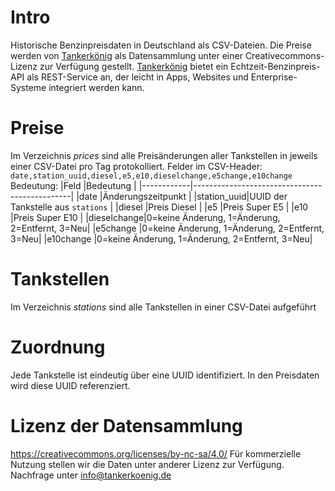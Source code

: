 # Intro
Historische Benzinpreisdaten in Deutschland als CSV-Dateien.
Die Preise werden von [Tankerkönig](<https://www.tankerkoenig.de>) als Datensammlung unter einer Creativecommons-Lizenz zur Verfügung gestellt.
[Tankerkönig](<https://www.tankerkoenig.de>) bietet ein Echtzeit-Benzinpreis-API als REST-Service an, der leicht in Apps, Websites und Enterprise-Systeme integriert werden kann.


# Preise
Im Verzeichnis _prices_ sind alle Preisänderungen aller Tankstellen in jeweils einer CSV-Datei pro Tag protokolliert.
Felder im CSV-Header:
`date,station_uuid,diesel,e5,e10,dieselchange,e5change,e10change`
Bedeutung:
|Feld        |Bedeutung                                      |
|------------|-----------------------------------------------|
|date        |Änderungszeitpunkt                             |
|station_uuid|UUID der Tankstelle aus `stations`             |
|diesel      |Preis Diesel                                   |
|e5          |Preis Super E5                                 |
|e10         |Preis Super E10                                |
|dieselchange|0=keine Änderung, 1=Änderung, 2=Entfernt, 3=Neu|
|e5change    |0=keine Änderung, 1=Änderung, 2=Entfernt, 3=Neu|
|e10change   |0=keine Änderung, 1=Änderung, 2=Entfernt, 3=Neu|


# Tankstellen
Im Verzeichnis _stations_ sind alle Tankstellen in einer CSV-Datei aufgeführt

# Zuordnung
Jede Tankstelle ist eindeutig über eine UUID identifiziert. In den Preisdaten wird diese UUID referenziert.

# Lizenz der Datensammlung
<https://creativecommons.org/licenses/by-nc-sa/4.0/>
Für kommerzielle Nutzung stellen wir die Daten unter anderer Lizenz zur Verfügung. Nachfrage unter <info@tankerkoenig.de>
